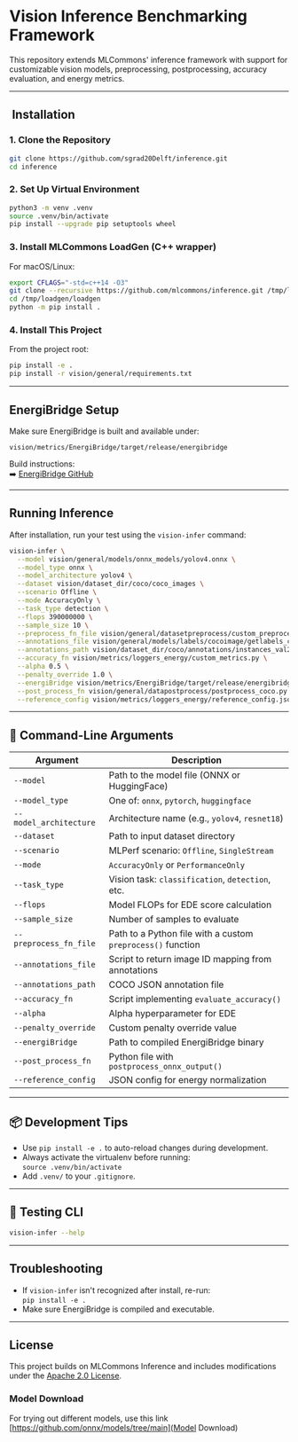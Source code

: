 
# Vision Inference Benchmarking Framework

This repository extends MLCommons' inference framework with support for customizable vision models, preprocessing, postprocessing, accuracy evaluation, and energy metrics.

---

## ️ Installation

### 1. Clone the Repository

```bash
git clone https://github.com/sgrad20Delft/inference.git
cd inference
```

### 2. Set Up Virtual Environment

```bash
python3 -m venv .venv
source .venv/bin/activate
pip install --upgrade pip setuptools wheel
```

### 3. Install MLCommons LoadGen (C++ wrapper)

For macOS/Linux:

```bash
export CFLAGS="-std=c++14 -O3"
git clone --recursive https://github.com/mlcommons/inference.git /tmp/loadgen
cd /tmp/loadgen/loadgen
python -m pip install .
```

### 4. Install This Project

From the project root:

```bash
pip install -e .
pip install -r vision/general/requirements.txt
```

---

##  EnergiBridge Setup

Make sure EnergiBridge is built and available under:

```
vision/metrics/EnergiBridge/target/release/energibridge
```

Build instructions:  
➡️ [EnergiBridge GitHub](https://github.com/tdurieux/EnergiBridge/tree/main)

---

##  Running Inference

After installation, run your test using the `vision-infer` command:

```bash
vision-infer \
  --model vision/general/models/onnx_models/yolov4.onnx \
  --model_type onnx \
  --model_architecture yolov4 \
  --dataset vision/dataset_dir/coco/coco_images \
  --scenario Offline \
  --mode AccuracyOnly \
  --task_type detection \
  --flops 390000000 \
  --sample_size 10 \
  --preprocess_fn_file vision/general/datasetpreprocess/custom_preprocess.py \
  --annotations_file vision/general/models/labels/cocoimage/getlabels_coco.py \
  --annotations_path vision/dataset_dir/coco/annotations/instances_val2017.json \
  --accuracy_fn vision/metrics/loggers_energy/custom_metrics.py \
  --alpha 0.5 \
  --penalty_override 1.0 \
  --energiBridge vision/metrics/EnergiBridge/target/release/energibridge \
  --post_process_fn vision/general/datapostprocess/postprocess_coco.py \
  --reference_config vision/metrics/loggers_energy/reference_config.json
```

---

## 🧩 Command-Line Arguments

| Argument                  | Description |
|---------------------------|-------------|
| `--model`                 | Path to the model file (ONNX or HuggingFace) |
| `--model_type`            | One of: `onnx`, `pytorch`, `huggingface` |
| `--model_architecture`    | Architecture name (e.g., `yolov4`, `resnet18`) |
| `--dataset`               | Path to input dataset directory |
| `--scenario`              | MLPerf scenario: `Offline`, `SingleStream` |
| `--mode`                  | `AccuracyOnly` or `PerformanceOnly` |
| `--task_type`             | Vision task: `classification`, `detection`, etc. |
| `--flops`                 | Model FLOPs for EDE score calculation |
| `--sample_size`           | Number of samples to evaluate |
| `--preprocess_fn_file`    | Path to a Python file with a custom `preprocess()` function |
| `--annotations_file`      | Script to return image ID mapping from annotations |
| `--annotations_path`      | COCO JSON annotation file |
| `--accuracy_fn`           | Script implementing `evaluate_accuracy()` |
| `--alpha`                 | Alpha hyperparameter for EDE |
| `--penalty_override`      | Custom penalty override value |
| `--energiBridge`          | Path to compiled EnergiBridge binary |
| `--post_process_fn`       | Python file with `postprocess_onnx_output()` |
| `--reference_config`      | JSON config for energy normalization |

---

## 📦 Development Tips

- Use `pip install -e .` to auto-reload changes during development.
- Always activate the virtualenv before running:  
  `source .venv/bin/activate`
- Add `.venv/` to your `.gitignore`.

---

## 🧪 Testing CLI

```bash
vision-infer --help
```

---

## Troubleshooting

- If `vision-infer` isn't recognized after install, re-run:  
  `pip install -e .`
- Make sure EnergiBridge is compiled and executable.


---

##  License

This project builds on MLCommons Inference and includes modifications under the [Apache 2.0 License](LICENSE).

### Model Download 
For trying out different models, use this link  [https://github.com/onnx/models/tree/main](Model Download)